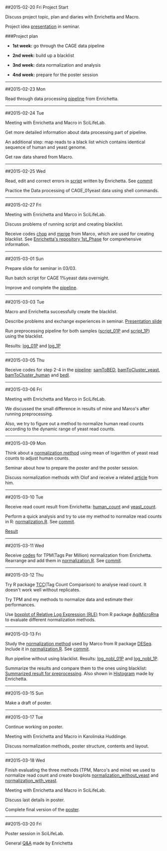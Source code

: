 ##2015-02-20 Fri
Project Start

Discuss project topic, plan and diaries with Enrichetta and Macro.

Project idea [presentation](https://github.com/phite/BB2490_Project/blob/master/cage_presentation.pdf) in seminar.

###Project plan
-  **1st week:**  go through the CAGE data pipeline

-  **2nd week:**  build up a blacklist

-  **3nd week:**  data normalization and analysis

-  **4nd week:**  prepare for the poster session

-----------------------------

##2015-02-23 Mon

Read through data processing [pipeline](https://github.com/phite/BB2490_Project/blob/master/Pipeline.pdf) from Enrichetta.


-------------------------------

##2015-02-24 Tue

Meeting with Enrichetta and Macro in SciLifeLab.

Get more detailed information about data processing part of pipeline.

An additional step: map reads to a black list which contains identical sequence of human and yeast genome.

Get raw data shared from Macro.

------------------------------

##2015-02-25 Wed

Read, edit and correct errors in [script](https://github.com/phite/BB2490_Project/blob/master/pipeline/SCR_MM_mapping_01.sh) written by Enrichetta.
See [commit](https://github.com/phite/BB2490_Project/commit/98de046a264ec075602c83965f3d6ca62e62573d)

Practice the Data processing of CAGE_01yeast data using shell commands.

-------------------------------

##2015-02-27 Fri

Meeting with Enrichetta and Marco in SciLifeLab.

Discuss problems of running script and creating blacklist.

Receive codes [chop](https://github.com/phite/BB2490_Project/blob/master/pipeline/chop_seq.py) and [merge](https://github.com/phite/BB2490_Project/blob/master/pipeline/merge.py) from Marco, which are used for creating blacklist.
See [Enrichetta's repository 1st_Phase](https://github.com/EnrichettaMileti/BB2490_project/tree/master/1st_Phase_Cross-mapping) for comprehensive information.

-------------------------------

##2015-03-01 Sun

Prepare slide for seminar in 03/03.

Run batch script for CAGE 1%yeast data overnight.

Improve and complete the [pipeline](https://github.com/phite/BB2490_Project/blob/master/Pipeline_fin.pdf).

-------------------------------

##2015-03-03 Tue

Macro and Enrichetta successfully create the blacklist.

Describe problems and exchange experiences in seminar. [Presentation slide](https://github.com/phite/BB2490_Project/blob/master/CAGE_presentation_3.3.pdf)

Run preprocessing pipeline for both samples ([script_01P](https://github.com/phite/BB2490_Project/blob/master/pipeline/SCR_MM_mapping_01.sh) and [script_1P](https://github.com/phite/BB2490_Project/blob/master/pipeline/SCR_MM_mapping_1.sh)) using the blacklist.

Results: [log_01P](https://github.com/phite/BB2490_Project/blob/master/pipeline/log_01P.out) and [log_1P](https://github.com/phite/BB2490_Project/blob/master/pipeline/log_1P.out)

-------------------------------

##2015-03-05 Thu

Receive codes for step 2-4 in the [pipeline](https://github.com/phite/BB2490_Project/blob/master/Pipeline_fin.pdf):
[samToBED](https://github.com/phite/BB2490_Project/blob/master/pipeline/samToBED.sh),
[bamToCluster_yeast](https://github.com/phite/BB2490_Project/blob/master/pipeline/bamToCluster_yeast.sh),
[bamToCluster_human](https://github.com/phite/BB2490_Project/blob/master/pipeline/bamToCluster_human.sh) and
[bedI](https://github.com/phite/BB2490_Project/blob/master/pipeline/bedI.sh).

-------------------------------

##2015-03-06 Fri

Meeting with Enrichetta and Marco in SciLifeLab.

We discussed the small difference in results of mine and Marco's after running preprocessing.

Also, we try to figure out a method to normalize human read counts according to the dynamic range of yeast read counts.

-------------------------------

##2015-03-09 Mon

Think about a [normalization method](https://github.com/phite/BB2490_Project/blob/master/read_count/Normalization_Yunzhang.pdf) using mean of logarithm of yeast read counts to adjust human counts.

Seminar about how to prepare the poster and the poster session.

Discuss normalization methods with Olof and receive a related [article](http://www.nature.com/nbt/journal/v32/n9/full/nbt.2931.html) from him.

-------------------------------

##2015-03-10 Tue

Receive read count result from Enrichetta:
[human_count](https://github.com/phite/BB2490_Project/blob/master/read_count/CAGE_VRSY_HELA_SPIKE_01P_1P_hg19_counts.bed) and 
[yeast_count](https://github.com/phite/BB2490_Project/blob/master/read_count/CAGE_VRSY_HELA_SPIKE_01P_1P_r64_counts.bed).

Perform a quick analysis and try to use my method to normalize read counts in R:
[normalization.R](https://github.com/phite/BB2490_Project/blob/master/read_count/normalization.R). See [commit](https://github.com/phite/BB2490_Project/blob/18c7af191e2b587e922e0248b42ab08ba589251d/normalization.R).

[Result](https://github.com/phite/BB2490_Project/blob/master/read_count/normalized_human.bed)

-------------------------------

##2015-03-11 Wed

Receive [codes](https://github.com/phite/BB2490_Project/blob/master/read_count/TPM_normalization.R) for TPM(Tags Per Million) normalization from Enrichetta. Rearrange and add them in [normalization.R](https://github.com/phite/BB2490_Project/blob/master/read_count/normalization.R). See [commit](https://github.com/phite/BB2490_Project/commit/973904ae3137c0de905e57239b5b143aa7a4d7a9).

-------------------------------

##2015-03-12 Thu

Try R package [TCC](http://master.bioconductor.org/packages/release/bioc/html/TCC.html)(Tag Count Comparison) to analyse read count. It doesn't work well without replicates.

Try TPM and my methods to normalize data and estimate their performances.

Use [boxplot of Relative Log Expression (RLE)](http://artax.karlin.mff.cuni.cz/r-help/library/AgiMicroRna/html/RleMicroRna.html) from R package [AgiMicroRna](http://www.bioconductor.org/packages/release/bioc/html/AgiMicroRna.html) to evaluate different normalization methods.


-------------------------------

##2015-03-13 Fri

Study the [normalization method](https://github.com/phite/BB2490_Project/blob/master/read_count/marco_normalization.R) used by Marco from R package [DESeq](http://master.bioconductor.org/packages/release/bioc/html/DESeq.html). 
Include it in [normalization.R](https://github.com/phite/BB2490_Project/blob/master/read_count/normalization.R).
See [commit](https://github.com/phite/BB2490_Project/blob/ce14778df1e3d07c99466937ca26a4caa743eaf8/read_count/normalization.R).

Run pipeline without using blacklist. Results: [log_nobl_01P](https://github.com/phite/BB2490_Project/blob/master/pipeline/log_nobl_01P.out) and [log_nobl_1P](https://github.com/phite/BB2490_Project/blob/master/pipeline/log_nobl_1P.out).

Summarize the results and compare them to the ones using blacklist: [Summarized result for preprocessing](https://github.com/phite/BB2490_Project/blob/master/pipeline/preprocessing.xlsx). Also shown in [Histogram](https://github.com/phite/BB2490_Project/blob/master/pipeline/Rplot03.png) made by Enrichetta.

-------------------------------

##2015-03-15 Sun

Make a draft of poster.

-------------------------------

##2015-03-17 Tue

Continue working on poster.

Meeting with Enrichetta and Macro in Karolinska Huddinge.

Discuss normalization methods, poster structure, contents and layout.

-------------------------------

##2015-03-18 Wed

Finish evaluating the three methods (TPM, Marco's and mine) we used to normalize read count and create boxplots [normalization_without_yeast](https://github.com/phite/BB2490_Project/blob/master/read_count/normalization_without_yeast.png) and [normalization_with_yeast](https://github.com/phite/BB2490_Project/blob/master/read_count/normalization_with_yeast.png).

Meeting with Enrichetta and Macro in SciLifeLab.

Discuss last details in poster.

Complete final version of the [poster](https://github.com/phite/BB2490_Project/blob/master/CAGE-data-analysis-of-HeLa-yeast-spike-in.pdf).

-------------------------------

##2015-03-20 Fri

Poster session in SciLifeLab.

General [Q&A](https://github.com/phite/BB2490_Project/blob/master/Q&A.pdf) made by Enrichetta

